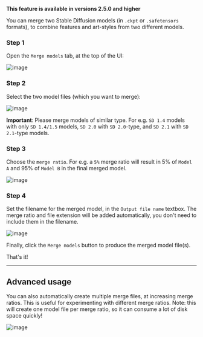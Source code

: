**This feature is available in versions 2.5.0 and higher**

You can merge two Stable Diffusion models (in `.ckpt` or `.safetensors` formats), to combine features and art-styles from two different models.

### Step 1
Open the `Merge models` tab, at the top of the UI:

![image](https://user-images.githubusercontent.com/844287/216994692-9b472019-0f25-4ba6-9cf9-116aeba9f192.png)

### Step 2
Select the two model files (which you want to merge):

![image](https://user-images.githubusercontent.com/844287/216995012-4b31daf0-30cf-4a4c-8763-27d6e828f5a9.png)

**Important**: Please merge models of similar type. For e.g. `SD 1.4` models with only `SD 1.4/1.5` models, `SD 2.0` with `SD 2.0`-type, and `SD 2.1` with `SD 2.1`-type models.

### Step 3
Choose the `merge ratio`. For e.g. a `5%` merge ratio will result in 5% of `Model A` and 95% of `Model B` in the final merged model.

![image](https://user-images.githubusercontent.com/844287/216995406-8f9738e3-6ac8-4afd-9063-31119b12813a.png)

### Step 4
Set the filename for the merged model, in the `Output file name` textbox. The merge ratio and file extension will be added automatically, you don't need to include them in the filename.

![image](https://user-images.githubusercontent.com/844287/216996163-c8adc5aa-e81e-4f35-8236-3e0c1c7580b4.png)

Finally, click the `Merge models` button to produce the merged model file(s).

That's it!

---

## Advanced usage
You can also automatically create multiple merge files, at increasing merge ratios. This is useful for experimenting with different merge ratios. Note: this will create one model file per merge ratio, so it can consume a lot of disk space quickly!

![image](https://user-images.githubusercontent.com/844287/216995745-dca533eb-a4a6-4f3b-9f44-b3b7dc085731.png)
